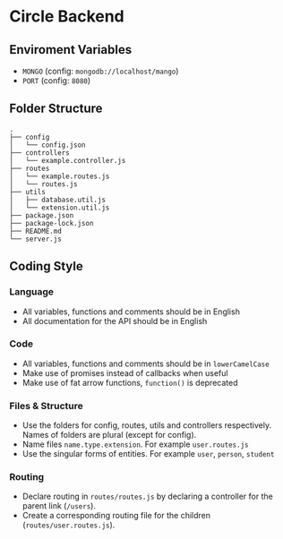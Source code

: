# Circle Backend

## Enviroment Variables
- `MONGO` (config: `mongodb://localhost/mango`)
- `PORT` (config: `8080`)

## Folder Structure
```
.
├── config
│   └── config.json
├── controllers
│   └── example.controller.js
├── routes
│   └── example.routes.js
│   └── routes.js
├── utils
│   ├── database.util.js
│   └── extension.util.js
├── package.json
├── package-lock.json
├── README.md
└── server.js
```

## Coding Style

### Language
- All variables, functions and comments should be in English
- All documentation for the API should be in English

### Code
- All variables, functions and comments should be in `lowerCamelCase`
- Make use of promises instead of callbacks when useful
- Make use of fat arrow functions, `function()` is deprecated

### Files & Structure
- Use the folders for config, routes, utils and controllers respectively. Names of folders are plural (except for config).
- Name files `name.type.extension`. For example `user.routes.js`
- Use the singular forms of entities. For example `user`, `person`, `student`

### Routing
- Declare routing in `routes/routes.js` by declaring a controller for the parent link (`/users`). 
- Create a corresponding routing file for the children (`routes/user.routes.js`).
